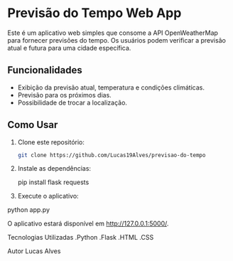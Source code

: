# Previsão do Tempo Web App

Este é um aplicativo web simples que consome a API OpenWeatherMap para fornecer previsões do tempo. Os usuários podem verificar a previsão atual e futura para uma cidade específica.

## Funcionalidades

- Exibição da previsão atual, temperatura e condições climáticas.
- Previsão para os próximos dias.
- Possibilidade de trocar a localização.

## Como Usar

1. Clone este repositório:

   ```bash
   git clone https://github.com/Lucas19Alves/previsao-do-tempo

2. Instale as dependências:
   
   pip install flask requests

3. Execute o aplicativo:

  python app.py

O aplicativo estará disponível em http://127.0.0.1:5000/.

Tecnologias Utilizadas
.Python
.Flask
.HTML
.CSS

Autor
Lucas Alves
